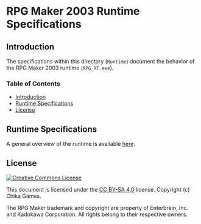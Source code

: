 # RPG Maker 2003 Runtime Specifications
## Introduction
The specifications within this directory (`Runtime`) document the behavior of the RPG Maker 2003 runtime (`RPG_RT.exe`).

### Table of Contents
* [Introduction](#introduction)
* [Runtime Specifications](#runtime-specifications)
* [License](#license)

## Runtime Specifications
A general overview of the runtime is available [here](overview.md).

## License
[![Creative Commons License](https://i.creativecommons.org/l/by-sa/4.0/88x31.png)](http://creativecommons.org/licenses/by-sa/4.0/)

This document is licensed under the [CC BY-SA 4.0](http://creativecommons.org/licenses/by-sa/4.0/) license. Copyright (c) Chika Games.

The RPG Maker trademark and copyright are property of Enterbrain, Inc. and Kadokawa Corporation. All rights belong to their respective owners.
